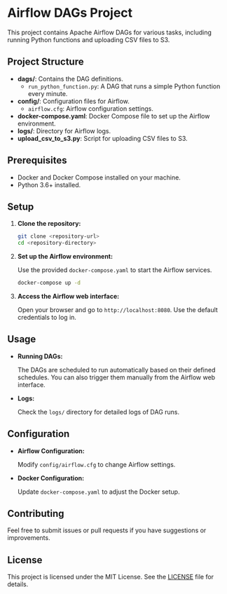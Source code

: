 # Airflow DAGs Project

This project contains Apache Airflow DAGs for various tasks, including running Python functions and uploading CSV files to S3.

## Project Structure

- **dags/**: Contains the DAG definitions.
  - `run_python_function.py`: A DAG that runs a simple Python function every minute.
- **config/**: Configuration files for Airflow.
  - `airflow.cfg`: Airflow configuration settings.
- **docker-compose.yaml**: Docker Compose file to set up the Airflow environment.
- **logs/**: Directory for Airflow logs.
- **upload_csv_to_s3.py**: Script for uploading CSV files to S3.

## Prerequisites

- Docker and Docker Compose installed on your machine.
- Python 3.6+ installed.

## Setup

1. **Clone the repository:**

   ```bash
   git clone <repository-url>
   cd <repository-directory>
   ```

2. **Set up the Airflow environment:**

   Use the provided `docker-compose.yaml` to start the Airflow services.

   ```bash
   docker-compose up -d
   ```

3. **Access the Airflow web interface:**

   Open your browser and go to `http://localhost:8080`. Use the default credentials to log in.

## Usage

- **Running DAGs:**

  The DAGs are scheduled to run automatically based on their defined schedules. You can also trigger them manually from the Airflow web interface.

- **Logs:**

  Check the `logs/` directory for detailed logs of DAG runs.

## Configuration

- **Airflow Configuration:**

  Modify `config/airflow.cfg` to change Airflow settings.

- **Docker Configuration:**

  Update `docker-compose.yaml` to adjust the Docker setup.

## Contributing

Feel free to submit issues or pull requests if you have suggestions or improvements.

## License

This project is licensed under the MIT License. See the [LICENSE](LICENSE) file for details.
